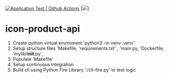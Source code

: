 [![Application Test | Github Actions](https://github.com/nikiconluxury/icon-product-api/actions/workflows/devops.yml/badge.svg)](https://github.com/nikiconluxury/icon-product-api/actions/workflows/devops.yml)
[![](https://codebuild.us-east-1.amazonaws.com/badges?uuid=eyJlbmNyeXB0ZWREYXRhIjoiM0psYi9IOGZONmM2ckZGd1hHV2Vpc0ZzYlc5RVdJT2p6UFdHNk1qSGZVckEvaWNYckM1VkFUTW5uMklyOWc2b3hVaU5HeGQ1ZGtjSWRFZFNGbFl2YmdvPSIsIml2UGFyYW1ldGVyU3BlYyI6Ik8vbXpxTHR3R05PVUYxbnIiLCJtYXRlcmlhbFNldFNlcmlhbCI6MX0%3D&branch=main)]
# icon-product-api

1. Create python virtual enviroment 'python3 -m venv .venv'
2. Setup structure files 'Makefile, 'requirements.txt' , 'main.py, 'Dockerfile, 'mylib/__init__.py', 
3. Populate 'Makefile'
4. Setup continuous integration
5. Build cli using Python Fire Library './cli-fire.py' to test logic
